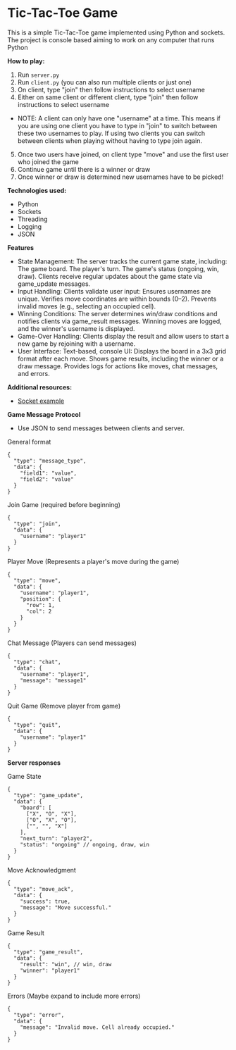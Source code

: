 # Tic-Tac-Toe Game

This is a simple Tic-Tac-Toe game implemented using Python and sockets. The project is console based aiming to work on any computer that runs Python

**How to play:**
1. Run `server.py`
2. Run `client.py` (you can also run multiple clients or just one)
3. On client, type "join" then follow instructions to select username
4. Either on same client or different client, type "join" then follow instructions to select username
  * NOTE: A client can only have one "username" at a time. This means if you are using one client you have to type in "join" to switch between these two usernames to play. If using two clients you can switch between clients when playing without having to type join again.
5. Once two users have joined, on client type "move" and use the first user who joined the game
6. Continue game until there is a winner or draw
7. Once winner or draw is determined new usernames have to be picked!


**Technologies used:**
* Python
* Sockets
* Threading
* Logging
* JSON

**Features**

* State Management:
The server tracks the current game state, including:
The game board.
The player's turn.
The game's status (ongoing, win, draw).
Clients receive regular updates about the game state via game_update messages.
* Input Handling:
Clients validate user input:
Ensures usernames are unique.
Verifies move coordinates are within bounds (0–2).
Prevents invalid moves (e.g., selecting an occupied cell).
* Winning Conditions:
The server determines win/draw conditions and notifies clients via game_result messages.
Winning moves are logged, and the winner's username is displayed.
* Game-Over Handling:
Clients display the result and allow users to start a new game by rejoining with a username.
* User Interface:
Text-based, console UI:
Displays the board in a 3x3 grid format after each move.
Shows game results, including the winner or a draw message.
Provides logs for actions like moves, chat messages, and errors.

**Additional resources:**
* [Socket example](https://www.geeksforgeeks.org/socket-programming-python/)


**Game Message Protocol**
* Use JSON to send messages between clients and server.

General format

```
{
  "type": "message_type",
  "data": {
    "field1": "value",
    "field2": "value"
  }
} 
```

Join Game (required before beginning)
```
{
  "type": "join",
  "data": {
    "username": "player1"
  }
}
```

Player Move (Represents a player's move during the game)
```
{
  "type": "move",
  "data": {
    "username": "player1",
    "position": {
      "row": 1,
      "col": 2
    }
  }
}
```
Chat Message (Players can send messages)
```
{
  "type": "chat",
  "data": {
    "username": "player1",
    "message": "message1"
  }
}
```
Quit Game (Remove player from game)
```
{
  "type": "quit",
  "data": {
    "username": "player1"
  }
}
```
**Server responses**

Game State
```
{
  "type": "game_update",
  "data": {
    "board": [
      ["X", "O", "X"],
      ["O", "X", "O"],
      ["", "", "X"]
    ],
    "next_turn": "player2",
    "status": "ongoing" // ongoing, draw, win
  }
}
```
Move Acknowledgment
```
{
  "type": "move_ack",
  "data": {
    "success": true,
    "message": "Move successful."
  }
}
```
Game Result
```
{
  "type": "game_result",
  "data": {
    "result": "win", // win, draw
    "winner": "player1"
  }
}
```
Errors (Maybe expand to include more errors)
```
{
  "type": "error",
  "data": {
    "message": "Invalid move. Cell already occupied."
  }
}
```
